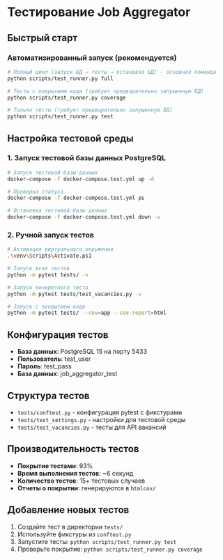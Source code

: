 # Тестирование Job Aggregator

## Быстрый старт

### Автоматизированный запуск (рекомендуется)

```bash
# Полный цикл (запуск БД → тесты → остановка БД) - основная команда
python scripts/test_runner.py full

# Тесты с покрытием кода (требует предварительно запущенную БД)
python scripts/test_runner.py coverage

# Только тесты (требует предварительно запущенную БД)
python scripts/test_runner.py test
```

## Настройка тестовой среды

### 1. Запуск тестовой базы данных PostgreSQL

```bash
# Запуск тестовой базы данных
docker-compose -f docker-compose.test.yml up -d

# Проверка статуса
docker-compose -f docker-compose.test.yml ps

# Остановка тестовой базы данных
docker-compose -f docker-compose.test.yml down -v
```

### 2. Ручной запуск тестов

```bash
# Активация виртуального окружения
.\venv\Scripts\Activate.ps1

# Запуск всех тестов
python -m pytest tests/ -v

# Запуск конкретного теста
python -m pytest tests/test_vacancies.py -v

# Запуск с покрытием кода
python -m pytest tests/ --cov=app --cov-report=html
```

## Конфигурация тестов

- **База данных**: PostgreSQL 15 на порту 5433
- **Пользователь**: test_user
- **Пароль**: test_pass
- **База данных**: job_aggregator_test

## Структура тестов

- `tests/conftest.py` - конфигурация pytest с фикстурами
- `tests/test_settings.py` - настройки для тестовой среды
- `tests/test_vacancies.py` - тесты для API вакансий

## Производительность тестов

- **Покрытие тестами**: 93%
- **Время выполнения тестов**: ~6 секунд
- **Количество тестов**: 15+ тестовых случаев
- **Отчеты о покрытии**: генерируются в `htmlcov/`

## Добавление новых тестов

1. Создайте тест в директории `tests/`
2. Используйте фикстуры из `conftest.py`
3. Запустите тесты: `python scripts/test_runner.py test`
4. Проверьте покрытие: `python scripts/test_runner.py coverage`

